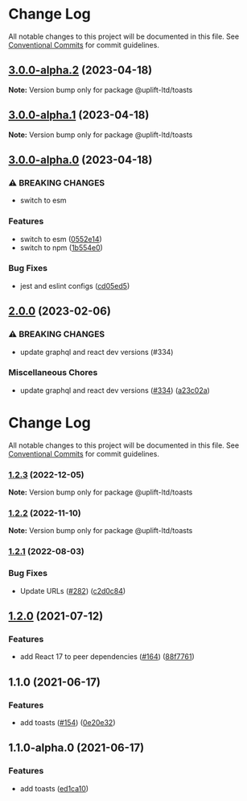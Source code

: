 # Change Log

All notable changes to this project will be documented in this file.
See [Conventional Commits](https://conventionalcommits.org) for commit guidelines.

## [3.0.0-alpha.2](https://github.com/uplift-ltd/nexus/compare/@uplift-ltd/toasts@3.0.0-alpha.1...@uplift-ltd/toasts@3.0.0-alpha.2) (2023-04-18)

**Note:** Version bump only for package @uplift-ltd/toasts





## [3.0.0-alpha.1](https://github.com/uplift-ltd/nexus/compare/@uplift-ltd/toasts@3.0.0-alpha.0...@uplift-ltd/toasts@3.0.0-alpha.1) (2023-04-18)

**Note:** Version bump only for package @uplift-ltd/toasts





## [3.0.0-alpha.0](https://github.com/uplift-ltd/nexus/compare/@uplift-ltd/toasts@2.0.0...@uplift-ltd/toasts@3.0.0-alpha.0) (2023-04-18)


### ⚠ BREAKING CHANGES

* switch to esm

### Features

* switch to esm ([0552e14](https://github.com/uplift-ltd/nexus/commit/0552e1405f9a92d7cf080b472d2bc01af645ebcd))
* switch to npm ([1b554e0](https://github.com/uplift-ltd/nexus/commit/1b554e0463cf4575d6d68824507bafa8e4d6f7c5))


### Bug Fixes

* jest and eslint configs ([cd05ed5](https://github.com/uplift-ltd/nexus/commit/cd05ed5cdb8337ef081ecc8ef22a103a42c93eb8))



## [2.0.0](https://github.com/uplift-ltd/nexus/compare/@uplift-ltd/toasts@1.2.3...@uplift-ltd/toasts@2.0.0) (2023-02-06)


### ⚠ BREAKING CHANGES

* update graphql and react dev versions (#334)

### Miscellaneous Chores

* update graphql and react dev versions ([#334](https://github.com/uplift-ltd/nexus/issues/334)) ([a23c02a](https://github.com/uplift-ltd/nexus/commit/a23c02a120dfde626c39c3dae392d36e874bd9cd))



# Change Log

All notable changes to this project will be documented in this file. See
[Conventional Commits](https://conventionalcommits.org) for commit guidelines.

### [1.2.3](https://github.com/uplift-ltd/nexus/compare/@uplift-ltd/toasts@1.2.2...@uplift-ltd/toasts@1.2.3) (2022-12-05)

**Note:** Version bump only for package @uplift-ltd/toasts

### [1.2.2](https://github.com/uplift-ltd/nexus/compare/@uplift-ltd/toasts@1.2.1...@uplift-ltd/toasts@1.2.2) (2022-11-10)

**Note:** Version bump only for package @uplift-ltd/toasts

### [1.2.1](https://github.com/uplift-ltd/nexus/compare/@uplift-ltd/toasts@1.2.0...@uplift-ltd/toasts@1.2.1) (2022-08-03)

### Bug Fixes

- Update URLs ([#282](https://github.com/uplift-ltd/nexus/issues/282))
  ([c2d0c84](https://github.com/uplift-ltd/nexus/commit/c2d0c843c8eb18c4a9ae360ee2d840f5be388fac))

## [1.2.0](https://github.com/uplift-ltd/nexus/compare/@uplift-ltd/toasts@1.1.0...@uplift-ltd/toasts@1.2.0) (2021-07-12)

### Features

- add React 17 to peer dependencies ([#164](https://github.com/uplift-ltd/nexus/issues/164))
  ([88f7761](https://github.com/uplift-ltd/nexus/commit/88f77615dfab14127dfdf76f665ee73c3195bcb4))

## 1.1.0 (2021-06-17)

### Features

- add toasts ([#154](https://github.com/uplift-ltd/nexus/issues/154))
  ([0e20e32](https://github.com/uplift-ltd/nexus/commit/0e20e32a7acb6db7cca06b8546a892c6735741b0))

## 1.1.0-alpha.0 (2021-06-17)

### Features

- add toasts
  ([ed1ca10](https://github.com/uplift-ltd/nexus/commit/ed1ca100921fb9b92bf500686555726764282baa))
